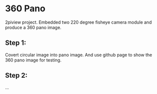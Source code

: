 # 360 Pano
2piview project. Embedded two 220 degree fisheye camera module and produce a 360 pano image. 

## Step 1:
Covert circular image into pano image. And use github page to show the 360 pano image for testing. 

## Step 2:
...
